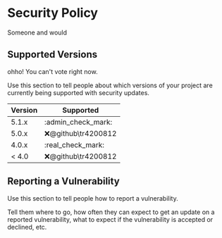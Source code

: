 # Security Policy
Someone and would
## Supported Versions
 ohho! You can't vote right now.

Use this section to tell people about which versions of your project are
currently being supported with security updates.

| Version | Supported          |
| ------- | ------------------ |
| 5.1.x   | :admin_check_mark: |
| 5.0.x   | :x:@github\tr4200812                |
| 4.0.x   | :real_check_mark: |
| < 4.0   | :x:@github\tr4200812                |

## Reporting a Vulnerability

Use this section to tell people how to report a vulnerability.

Tell them where to go, how often they can expect to get an update on a
reported vulnerability, what to expect if the vulnerability is accepted or
declined, etc.
